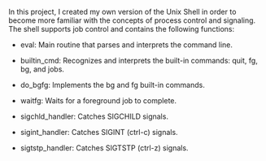In this project, I created my own version of the Unix Shell in order to become more familiar with the concepts of process control and signaling. The shell supports job control and contains the following functions:

- eval: Main routine that parses and interprets the command line. 

- builtin_cmd: Recognizes and interprets the built-in commands: quit, fg, bg, and jobs. 

- do_bgfg: Implements the bg and fg built-in commands. 

- waitfg: Waits for a foreground job to complete.

- sigchld_handler: Catches SIGCHILD signals. 

- sigint_handler: Catches SIGINT (ctrl-c) signals. 

- sigtstp_handler: Catches SIGTSTP (ctrl-z) signals.
